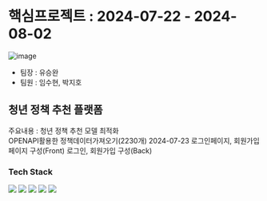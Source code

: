 # 핵심프로젝트 : 2024-07-22 - 2024-08-02 
![image](https://github.com/user-attachments/assets/718d9f2c-bd50-4de2-9912-b73b2eee472b)
- 팀장 : 유승완 
- 팀원 : 임수현, 박지호

## 청년 정책 추천 플랫폼
주요내용 : 청년 정책 추천 모델 최적화<br>
OPENAPI활용한 정책데이터가져오기(2230개)
2024-07-23 로그인페이지, 회원가입페이지 구성(Front)
           로그인, 회원가입 구성(Back)

### Tech Stack
<img src="https://img.shields.io/badge/Java-007396?style=for-the-badge&logo=Java&logoColor=white"/> <img src="https://img.shields.io/badge/Python-3776AB?style=for-the-badge&logo=Python&logoColor=white"/>
<img src="https://img.shields.io/badge/SQL-4479A1?style=for-the-badge&logo=MySQL&logoColor=white"/> <img src="https://img.shields.io/badge/GitHub-181717?style=for-the-badge&logo=GitHub&logoColor=white"/>
<img src="https://img.shields.io/badge/ORACLE-F80000?style=for-the-badge&logo=oracle&logoColor=white"/>
